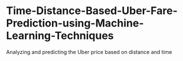 # Time-Distance-Based-Uber-Fare-Prediction-using-Machine-Learning-Techniques
Analyzing and predicting the Uber price based on distance and time
